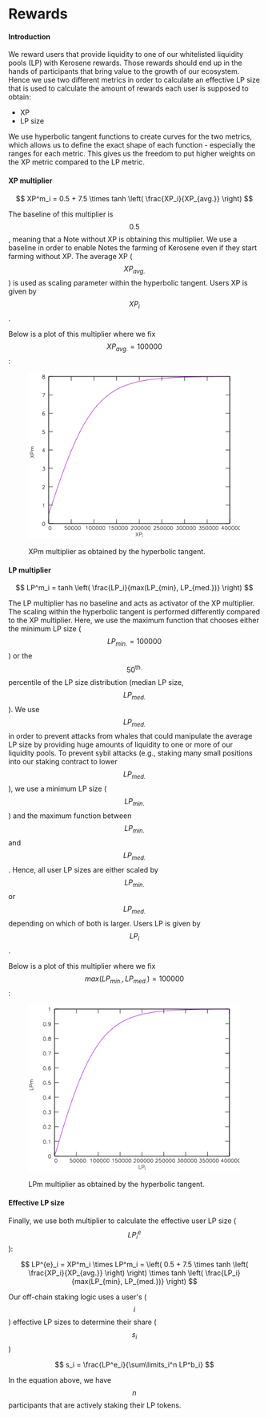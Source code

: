 # Rewards

#### Introduction

We reward users that provide liquidity to one of our whitelisted liquidity pools (LP) with Kerosene rewards. Those rewards should end up in the hands of participants that bring value to the growth of our ecosystem. Hence we use two different metrics in order to calculate an effective LP size that is used to calculate the amount of rewards each user is supposed to obtain:

* XP
* LP size

We use hyperbolic tangent functions to create curves for the two metrics, which allows us to define the exact shape of each function - especially the ranges for each metric. This gives us the freedom to put higher weights on the XP metric compared to the LP metric.

#### XP multiplier



$$
XP^m_i = 0.5 + 7.5 \times tanh \left( \frac{XP_i}{XP_{avg.}} \right)
$$

The baseline of this multiplier is $$0.5$$, meaning that a Note without XP is obtaining this multiplier. We use a baseline in order to enable Notes the farming of Kerosene even if they start farming without XP. The average XP ($$XP_{avg.}$$) is used as scaling parameter within the hyperbolic tangent. Users XP is given by $$XP_i$$.

Below is a plot of this multiplier where we fix $$XP_{avg.}=100000$$:

<figure><img src="../.gitbook/assets/XPm.png" alt=""><figcaption><p>XPm multiplier as obtained by the hyperbolic tangent.</p></figcaption></figure>

#### LP multiplier



$$
LP^m_i = tanh \left(  \frac{LP_i}{max(LP_{min}, LP_{med.})} \right)
$$

The LP multiplier has no baseline and acts as activator of the XP multiplier. The scaling within the hyperbolic tangent is performed differently compared to the XP multiplier. Here, we use the maximum function that chooses either the minimum LP size ($$LP_{min.}=100000$$) or the $$50^{\text{th.}}$$ percentile of the LP size distribution (median LP size, $$LP_{med.}$$). We use $$LP_{med.}$$ in order to prevent attacks from whales that could manipulate the average LP size by providing huge amounts of liquidity to one or more of our liquidity pools. To prevent sybil attacks (e.g., staking many small positions into our staking contract to lower $$LP_{med.}$$), we use a minimum LP size ($$LP_{min.}$$) and the maximum function between $$LP_{min.}$$ and $$LP_{med.}$$. Hence, all user LP sizes are either scaled by $$LP_{min.}$$ or $$LP_{med.}$$ depending on which of both is larger. Users LP is given by $$LP_i$$.

Below is a plot of this multiplier where we fix $$max(LP_{min.}, LP_{med.})=100000$$:

<figure><img src="../.gitbook/assets/LPm.png" alt=""><figcaption><p>LPm multiplier as obtained by the hyperbolic tangent.</p></figcaption></figure>

#### Effective LP size

Finally, we use both multiplier to calculate the effective user LP size ($$LP^e_i$$):

$$
LP^{e}_i = XP^m_i \times LP^m_i = \left( 0.5 + 7.5 \times tanh \left( \frac{XP_i}{XP_{avg.}} \right) \right) \times tanh \left(  \frac{LP_i}{max(LP_{min}, LP_{med.})} \right)
$$

Our off-chain staking logic uses a user's ($$i$$) effective LP sizes to determine their share ($$s_i$$)

$$
s_i = \frac{LP^e_i}{\sum\limits_i^n LP^b_i}
$$

In the equation above, we have $$n$$ participants that are actively staking their LP tokens.

